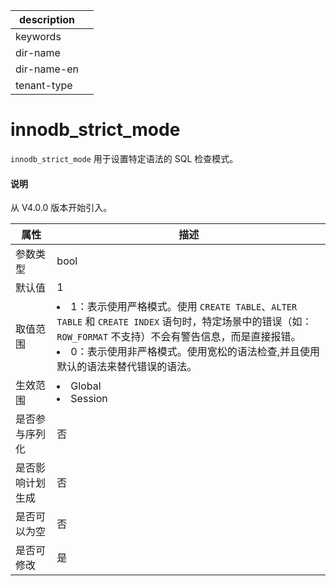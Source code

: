 |description||
|---|---|
|keywords||
|dir-name||
|dir-name-en||
|tenant-type||

# innodb_strict_mode

`innodb_strict_mode` 用于设置特定语法的 SQL 检查模式。

<main id="notice" type='explain'>
  <h4>说明</h4>
  <p>从 V4.0.0 版本开始引入。</p>
</main>

|    属性    |                                     描述                                     |
|----------|--------------------------------------------------------------------------------------------------------------------------------------------------------------------------------------------------------------------------------------------------|
| 参数类型     | bool                                                                       |
| 默认值      | 1                                                                          |
| 取值范围     | <li> 1：表示使用严格模式。使用 `CREATE TABLE`、`ALTER TABLE` 和 `CREATE INDEX` 语句时，特定场景中的错误（如：`ROW_FORMAT` 不支持）不会有警告信息，而是直接报错。   <li> 0：表示使用非严格模式。使用宽松的语法检查,并且使用默认的语法来替代错误的语法。    |
| 生效范围     | <li> Global   <li> Session                                                       |
| 是否参与序列化  | 否                                                                          |
| 是否影响计划生成 | 否                                                                          |
| 是否可以为空   | 否                                                                          |
| 是否可修改    | 是                                                                          |
